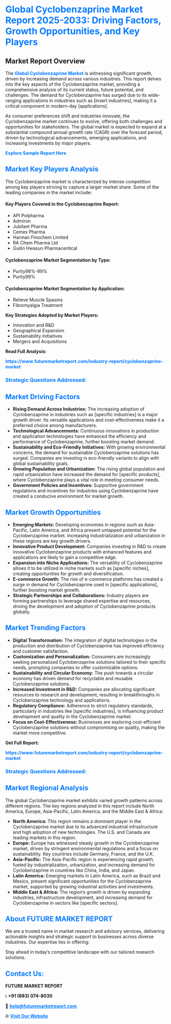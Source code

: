 <h1 style="color: #007BFF;">Global Cyclobenzaprine Market Report 2025-2033: Driving Factors, Growth Opportunities, and Key Players</h1>

<section id="overview">
<h2>Market Report Overview</h2>
<p>The <a href="https://www.futuremarketreport.com/industry-report/cyclobenzaprine-market" style="color: #007BFF; text-decoration: none;"><strong>Global Cyclobenzaprine Market</strong></a> is witnessing significant growth, driven by increasing demand across various industries. This report delves into the key aspects of the Cyclobenzaprine market, providing a comprehensive analysis of its current status, future potential, and challenges. The demand for Cyclobenzaprine has surged due to its wide-ranging applications in industries such as [insert industries], making it a critical component in modern-day [applications].</p>
<p>As consumer preferences shift and industries innovate, the Cyclobenzaprine market continues to evolve, offering both challenges and opportunities for stakeholders. The global market is expected to expand at a substantial compound annual growth rate (CAGR) over the forecast period, driven by technological advancements, emerging applications, and increasing investments by major players.</p>
</section>

<section id="overview">
<p><a href="https://www.futuremarketreport.com/request-sample/reportId=28997" style="color: #007BFF; text-decoration: none;"><strong>Explore Sample Report Here</strong></a></p>
</section>

<section id="key-players">
<h2 style="color: #007BFF;">Market Key Players Analysis</h2>
<p>The Cyclobenzaprine market is characterized by intense competition among key players striving to capture a larger market share. Some of the leading companies in the market include:</p>
<h4>Key Players Covered in the Cyclobenzaprine Report:</h4>
<ul><li>API Polpharma</li><li>Admiron</li><li>Jubilant Pharma</li><li>Cemex Pharma</li><li>Harman Finochem Limited</li><li>RA Chem Pharma Ltd</li><li>Guilin Hwasun Pharmacentical</li></ul>
<h4>Cyclobenzaprine Market Segmentation by Type:</h4>
<ul><li>Purity98%-99%</li><li>Purity99%</li></ul>

<h4>Cyclobenzaprine Market Segmentation by Application:</h4>
<ul><li>Relieve Muscle Spasms</li><li>Fibromyalgia Treatment</li></ul>
<p><strong>Key Strategies Adopted by Market Players:</strong></p>
<ul>
<li>Innovation and R&D</li>
<li>Geographical Expansion</li>
<li>Sustainability Initiatives</li>
<li>Mergers and Acquisitions</li>
</ul>
</section>

<section>
<p><strong>Read Full Analysis: </strong></p><a href="https://www.futuremarketreport.com/industry-report/cyclobenzaprine-market" style="color: #007BFF; text-decoration: none;"><strong>https://www.futuremarketreport.com/industry-report/cyclobenzaprine-market</strong></a>
<h3 style="color: #007BFF;">Strategic Questions Addressed:</h3>
</section>

<section id="driving-factors">
<h2 style="color: #007BFF;">Market Driving Factors</h2>
<ul>
<li><strong>Rising Demand Across Industries:</strong> The increasing adoption of Cyclobenzaprine in industries such as [specific industries] is a major growth driver. Its versatile applications and cost-effectiveness make it a preferred choice among manufacturers.</li>
<li><strong>Technological Advancements:</strong> Continuous innovations in production and application technologies have enhanced the efficiency and performance of Cyclobenzaprine, further boosting market demand.</li>
<li><strong>Sustainability and Eco-Friendly Initiatives:</strong> With growing environmental concerns, the demand for sustainable Cyclobenzaprine solutions has surged. Companies are investing in eco-friendly variants to align with global sustainability goals.</li>
<li><strong>Growing Population and Urbanization:</strong> The rising global population and rapid urbanization have increased the demand for [specific products], where Cyclobenzaprine plays a vital role in meeting consumer needs.</li>
<li><strong>Government Policies and Incentives:</strong> Supportive government regulations and incentives for industries using Cyclobenzaprine have created a conducive environment for market growth.</li>
</ul>
</section>

<section id="growth-opportunities">
<h2 style="color: #007BFF;">Market Growth Opportunities</h2>
<ul>
<li><strong>Emerging Markets:</strong> Developing economies in regions such as Asia-Pacific, Latin America, and Africa present untapped potential for the Cyclobenzaprine market. Increasing industrialization and urbanization in these regions are key growth drivers.</li>
<li><strong>Innovative Product Development:</strong> Companies investing in R&D to create innovative Cyclobenzaprine products with enhanced features and applications are likely to gain a competitive edge.</li>
<li><strong>Expansion into Niche Applications:</strong> The versatility of Cyclobenzaprine allows it to be utilized in niche markets such as [specific niches], creating opportunities for growth and diversification.</li>
<li><strong>E-commerce Growth:</strong> The rise of e-commerce platforms has created a surge in demand for Cyclobenzaprine used in [specific applications], further boosting market growth.</li>
<li><strong>Strategic Partnerships and Collaborations:</strong> Industry players are forming partnerships to leverage shared expertise and resources, driving the development and adoption of Cyclobenzaprine products globally.</li>
</ul>
</section>

<section id="trending-factors">
<h2 style="color: #007BFF;">Market Trending Factors</h2>
<ul>
<li><strong>Digital Transformation:</strong> The integration of digital technologies in the production and distribution of Cyclobenzaprine has improved efficiency and customer satisfaction.</li>
<li><strong>Customization and Personalization:</strong> Consumers are increasingly seeking personalized Cyclobenzaprine solutions tailored to their specific needs, prompting companies to offer customizable options.</li>
<li><strong>Sustainability and Circular Economy:</strong> The push towards a circular economy has driven demand for recyclable and reusable Cyclobenzaprine solutions.</li>
<li><strong>Increased Investment in R&D:</strong> Companies are allocating significant resources to research and development, resulting in breakthroughs in Cyclobenzaprine technology and applications.</li>
<li><strong>Regulatory Compliance:</strong> Adherence to strict regulatory standards, particularly in industries like [specific industries], is influencing product development and quality in the Cyclobenzaprine market.</li>
<li><strong>Focus on Cost-Effectiveness:</strong> Businesses are exploring cost-efficient Cyclobenzaprine solutions without compromising on quality, making the market more competitive.</li>
</ul>
</section>

<section>
<p><strong>Get Full Report: </strong></p><a href="https://www.futuremarketreport.com/industry-report/cyclobenzaprine-market" style="color: #007BFF; text-decoration: none;"><strong>https://www.futuremarketreport.com/industry-report/cyclobenzaprine-market</strong></a>
<h3 style="color: #007BFF;">Strategic Questions Addressed:</h3>
</section>


<section id="regional-analysis">
<h2 style="color: #007BFF;">Market Regional Analysis</h2>
<p>The global Cyclobenzaprine market exhibits varied growth patterns across different regions. The key regions analyzed in this report include North America, Europe, Asia-Pacific, Latin America, and the Middle East & Africa:</p>
<ul>
<li><strong>North America:</strong> This region remains a dominant player in the Cyclobenzaprine market due to its advanced industrial infrastructure and high adoption of new technologies. The U.S. and Canada are leading markets in this region.</li>
<li><strong>Europe:</strong> Europe has witnessed steady growth in the Cyclobenzaprine market, driven by stringent environmental regulations and a focus on sustainability. Key countries include Germany, France, and the U.K.</li>
<li><strong>Asia-Pacific:</strong> The Asia-Pacific region is experiencing rapid growth, fueled by industrialization, urbanization, and increasing demand for Cyclobenzaprine in countries like China, India, and Japan.</li>
<li><strong>Latin America:</strong> Emerging markets in Latin America, such as Brazil and Mexico, present significant opportunities for the Cyclobenzaprine market, supported by growing industrial activities and investments.</li>
<li><strong>Middle East & Africa:</strong> The region’s growth is driven by expanding industries, infrastructure development, and increasing demand for Cyclobenzaprine in sectors like [specific sectors].</li>
</ul>
</section>

<footer>
<h2 style="color: #007BFF;">About FUTURE MARKET REPORT</h2>
<p>We are a trusted name in market research and advisory services, delivering actionable insights and strategic support to businesses across diverse industries. Our expertise lies in offering:</p>

<p>Stay ahead in today’s competitive landscape with our tailored research solutions.</p>

<h2 style="color: #007BFF;">Contact Us:</h2>
<p><strong>FUTURE MARKET REPORT</strong></p>
<p>📞 <strong>+91 (883) 074-8030</strong></p>
<p>📧 <strong><a href="mailto:help@futuremarketreport.com" style="color: #007BFF;">help@futuremarketreport.com</a></strong></p>
<p>🌐 <strong><a href="https://www.futuremarketreport.com/" style="color: #007BFF;">Visit Our Website</a></strong></p>
</footer>